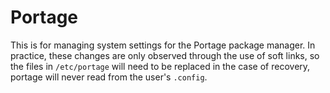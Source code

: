 # Portage

This is for managing system settings for the Portage package manager.
In practice, these changes are only observed through the use of soft links, so
the files in `/etc/portage` will need to be replaced in the case
of recovery, portage will never read from the user's `.config`.

